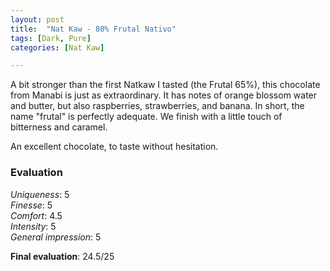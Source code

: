 ```yaml
---
layout: post
title:  "Nat Kaw - 80% Frutal Nativo"
tags: [Dark, Pure] 
categories: [Nat Kaw]

---
```



A bit stronger than the first Natkaw I tasted (the Frutal 65%), this chocolate from Manabi is just as extraordinary. It has notes of orange blossom water and butter, but also raspberries, strawberries, and banana. In short, the name "frutal" is perfectly adequate. We finish with a little touch of bitterness and caramel.

An excellent chocolate, to taste without hesitation.


### Evaluation

_Uniqueness_: 5  
_Finesse_: 5  
_Comfort_: 4.5  
_Intensity_: 5  
_General impression_: 5

**Final evaluation**: 24.5/25

